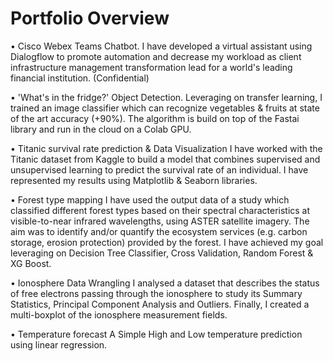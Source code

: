 # Portfolio Overview

• Cisco Webex Teams Chatbot.
I have developed a virtual assistant using Dialogflow to promote automation and decrease my workload as client infrastructure management transformation lead for a world's leading financial institution. (Confidential)

• 'What's in the fridge?' Object Detection.
Leveraging on transfer learning, I trained an image classifier which can recognize vegetables &amp; fruits at state of the art accuracy (+90%). The algorithm is build on top of the Fastai library and run in the cloud on a Colab GPU.

• Titanic survival rate prediction & Data Visualization
I have worked with the Titanic dataset from Kaggle to build a model that combines supervised and unsupervised learning to predict the survival rate of an individual. I have represented my results using Matplotlib &amp; Seaborn libraries.

• Forest type mapping
I have used the output data of a study which classified different forest types based on their spectral characteristics at visible-to-near infrared wavelengths, using ASTER satellite imagery. The aim was to identify and/or quantify the ecosystem services (e.g. carbon storage, erosion protection) provided by the forest. I have achieved my goal leveraging on Decision Tree Classifier, Cross Validation, Random Forest &amp; XG Boost.

• Ionosphere Data Wrangling
I analysed a dataset that describes the status of free electrons passing through the ionosphere to study its Summary Statistics, Principal Component Analysis and Outliers. Finally, I created a multi-boxplot of the ionosphere measurement fields.

• Temperature forecast
A Simple High and Low temperature prediction using linear regression.
